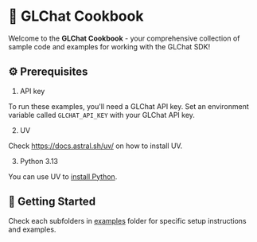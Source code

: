 # 🍳 GLChat Cookbook

Welcome to the **GLChat Cookbook** - your comprehensive collection of sample code and examples for working with the GLChat SDK!

## ⚙️ Prerequisites

1. API key

To run these examples, you'll need a GLChat API key. Set an environment variable called `GLCHAT_API_KEY` with your GLChat API key.

2. UV

Check https://docs.astral.sh/uv/ on how to install UV.

3. Python 3.13

You can use UV to [install Python](https://docs.astral.sh/uv/guides/install-python/).

## 🚀 Getting Started

Check each subfolders in [examples](./examples/) folder for specific setup instructions and examples.

